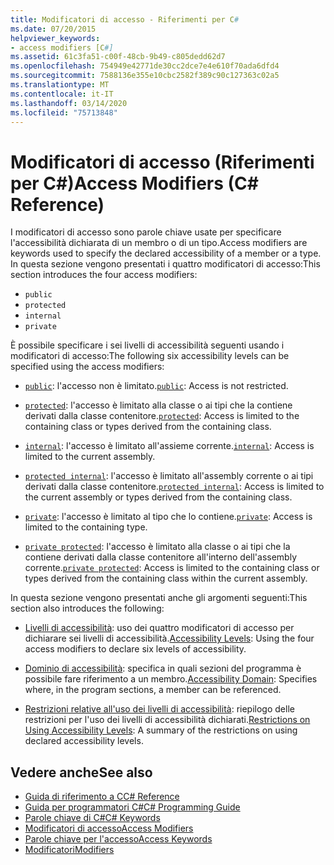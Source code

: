 ```yaml
---
title: Modificatori di accesso - Riferimenti per C#
ms.date: 07/20/2015
helpviewer_keywords:
- access modifiers [C#]
ms.assetid: 61c3fa51-c00f-48cb-9b49-c805dedd62d7
ms.openlocfilehash: 754949e42771de30cc2dce7e4e610f70ada6dfd4
ms.sourcegitcommit: 7588136e355e10cbc2582f389c90c127363c02a5
ms.translationtype: MT
ms.contentlocale: it-IT
ms.lasthandoff: 03/14/2020
ms.locfileid: "75713848"
---
```

# <a name="access-modifiers-c-reference"></a><span data-ttu-id="05116-102">Modificatori di accesso (Riferimenti per C#)</span><span class="sxs-lookup"><span data-stu-id="05116-102">Access Modifiers (C# Reference)</span></span>
<span data-ttu-id="05116-103">I modificatori di accesso sono parole chiave usate per specificare l'accessibilità dichiarata di un membro o di un tipo.</span><span class="sxs-lookup"><span data-stu-id="05116-103">Access modifiers are keywords used to specify the declared accessibility of a member or a type.</span></span> <span data-ttu-id="05116-104">In questa sezione vengono presentati i quattro modificatori di accesso:</span><span class="sxs-lookup"><span data-stu-id="05116-104">This section introduces the four access modifiers:</span></span>  
  
- `public`
- `protected`
- `internal`
- `private`
  
 <span data-ttu-id="05116-105">È possibile specificare i sei livelli di accessibilità seguenti usando i modificatori di accesso:</span><span class="sxs-lookup"><span data-stu-id="05116-105">The following six accessibility levels can be specified using the access modifiers:</span></span>  
  
- <span data-ttu-id="05116-106">[`public`](public.md): l'accesso non è limitato.</span><span class="sxs-lookup"><span data-stu-id="05116-106">[`public`](public.md): Access is not restricted.</span></span>  
  
- <span data-ttu-id="05116-107">[`protected`](protected.md): l'accesso è limitato alla classe o ai tipi che la contiene derivati dalla classe contenitore.</span><span class="sxs-lookup"><span data-stu-id="05116-107">[`protected`](protected.md): Access is limited to the containing class or types derived from the containing class.</span></span>  
  
- <span data-ttu-id="05116-108">[`internal`](internal.md): l'accesso è limitato all'assieme corrente.</span><span class="sxs-lookup"><span data-stu-id="05116-108">[`internal`](internal.md): Access is limited to the current assembly.</span></span>  
  
- <span data-ttu-id="05116-109">[`protected internal`](protected-internal.md): l'accesso è limitato all'assembly corrente o ai tipi derivati dalla classe contenitore.</span><span class="sxs-lookup"><span data-stu-id="05116-109">[`protected internal`](protected-internal.md): Access is limited to the current assembly or types derived from the containing class.</span></span>  
  
- <span data-ttu-id="05116-110">[`private`](private.md): l'accesso è limitato al tipo che lo contiene.</span><span class="sxs-lookup"><span data-stu-id="05116-110">[`private`](private.md): Access is limited to the containing type.</span></span>  

- <span data-ttu-id="05116-111">[`private protected`](private-protected.md): l'accesso è limitato alla classe o ai tipi che la contiene derivati dalla classe contenitore all'interno dell'assembly corrente.</span><span class="sxs-lookup"><span data-stu-id="05116-111">[`private protected`](private-protected.md): Access is limited to the containing class or types derived from the containing class within the current assembly.</span></span>  
  
 <span data-ttu-id="05116-112">In questa sezione vengono presentati anche gli argomenti seguenti:</span><span class="sxs-lookup"><span data-stu-id="05116-112">This section also introduces the following:</span></span>  
  
- <span data-ttu-id="05116-113">[Livelli di accessibilità](./accessibility-levels.md): uso dei quattro modificatori di accesso per dichiarare sei livelli di accessibilità.</span><span class="sxs-lookup"><span data-stu-id="05116-113">[Accessibility Levels](./accessibility-levels.md): Using the four access modifiers to declare six levels of accessibility.</span></span>  
  
- <span data-ttu-id="05116-114">[Dominio di accessibilità](./accessibility-domain.md): specifica in quali sezioni del programma è possibile fare riferimento a un membro.</span><span class="sxs-lookup"><span data-stu-id="05116-114">[Accessibility Domain](./accessibility-domain.md): Specifies where, in the program sections, a member can be referenced.</span></span>  
  
- <span data-ttu-id="05116-115">[Restrizioni relative all'uso dei livelli di accessibilità](./restrictions-on-using-accessibility-levels.md): riepilogo delle restrizioni per l'uso dei livelli di accessibilità dichiarati.</span><span class="sxs-lookup"><span data-stu-id="05116-115">[Restrictions on Using Accessibility Levels](./restrictions-on-using-accessibility-levels.md): A summary of the restrictions on using declared accessibility levels.</span></span>  
  
## <a name="see-also"></a><span data-ttu-id="05116-116">Vedere anche</span><span class="sxs-lookup"><span data-stu-id="05116-116">See also</span></span>

- [<span data-ttu-id="05116-117">Guida di riferimento a C</span><span class="sxs-lookup"><span data-stu-id="05116-117">C# Reference</span></span>](../index.md)
- [<span data-ttu-id="05116-118">Guida per programmatori C#</span><span class="sxs-lookup"><span data-stu-id="05116-118">C# Programming Guide</span></span>](../../programming-guide/index.md)
- [<span data-ttu-id="05116-119">Parole chiave di C#</span><span class="sxs-lookup"><span data-stu-id="05116-119">C# Keywords</span></span>](./index.md)
- [<span data-ttu-id="05116-120">Modificatori di accesso</span><span class="sxs-lookup"><span data-stu-id="05116-120">Access Modifiers</span></span>](../../programming-guide/classes-and-structs/access-modifiers.md)
- [<span data-ttu-id="05116-121">Parole chiave per l'accesso</span><span class="sxs-lookup"><span data-stu-id="05116-121">Access Keywords</span></span>](base.md)
- [<span data-ttu-id="05116-122">Modificatori</span><span class="sxs-lookup"><span data-stu-id="05116-122">Modifiers</span></span>](index.md)
